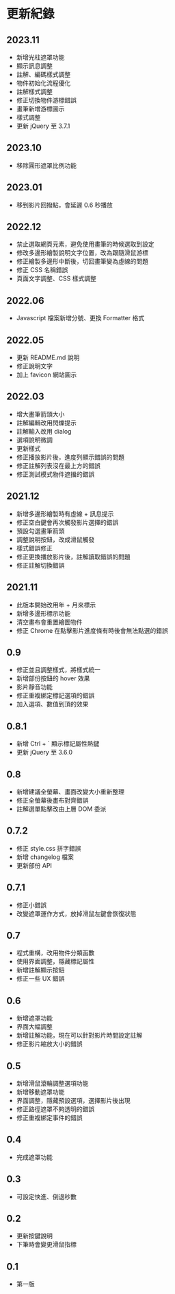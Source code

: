 # 更新紀錄

## 2023.11

* 新增光柱遮罩功能
* 顯示訊息調整
* 註解、編碼樣式調整
* 物件初始化流程優化
* 註解樣式調整
* 修正切換物件游標錯誤
* 畫筆新增游標圖示
* 樣式調整
* 更新 jQuery 至 3.7.1

## 2023.10

* 移除圓形遮罩比例功能

## 2023.01

* 移到影片回撥點，會延遲 0.6 秒播放

## 2022.12

* 禁止選取網頁元素，避免使用畫筆的時候選取到設定
* 修改多邊形繪製說明文字位置，改為跟隨滑鼠游標
* 修正繪製多邊形中斷後，切回畫筆變為虛線的問題
* 修正 CSS 名稱錯誤
* 頁面文字調整、CSS 樣式調整

## 2022.06

* Javascript 檔案新增分號、更換 Formatter 格式

## 2022.05

* 更新 README.md 說明
* 修正說明文字
* 加上 favicon 網站圖示

## 2022.03

* 增大畫筆箭頭大小
* 註解編輯改用閃爍提示
* 註解輸入改用 dialog
* 選項說明微調
* 更新樣式
* 修正播放影片後，進度列顯示錯誤的問題
* 修正註解列表沒在最上方的錯誤
* 修正測試模式物件遮擋的錯誤

## 2021.12

* 新增多邊形繪製時有虛線 + 訊息提示
* 修正空白鍵會再次觸發影片選擇的錯誤
* 預設勾選畫筆箭頭
* 調整說明按鈕，改成滑鼠觸發
* 樣式錯誤修正
* 修正更換播放影片後，註解讀取錯誤的問題
* 修正註解切換錯誤

## 2021.11

* 此版本開始改用年 + 月來標示
* 新增多邊形標示功能
* 清空畫布會重置繪圖物件
* 修正 Chrome 在點擊影片進度條有時後會無法點選的錯誤

## 0.9

* 修正並且調整樣式，將樣式統一
* 新增部份按鈕的 hover 效果
* 影片靜音功能
* 修正重複綁定標記選項的錯誤
* 加入選項、數值到頂的效果

## 0.8.1

* 新增 Ctrl + ` 顯示標記屬性熱鍵
* 更新 jQuery 至 3.6.0

## 0.8

* 新增建議全螢幕、畫面改變大小重新整理
* 修正全螢幕後畫布對齊錯誤
* 註解選單點擊改由上層 DOM 委派

## 0.7.2

* 修正 style.css 拼字錯誤
* 新增 changelog 檔案
* 更新部份 API

## 0.7.1

* 修正小錯誤
* 改變遮罩運作方式，放掉滑鼠左鍵會恢復狀態

## 0.7

* 程式重構，改用物件分類函數
* 使用界面調整，隱藏標記屬性
* 新增註解顯示按鈕
* 修正一些 UX 錯誤

## 0.6

* 新增遮罩功能
* 界面大幅調整
* 新增註解功能，現在可以針對影片時間設定註解
* 修正影片縮放大小的錯誤

## 0.5

* 新增滑鼠滾輪調整選項功能
* 新增移動遮罩功能
* 界面調整，隱藏預設選項，選擇影片後出現
* 修正路徑遮罩不夠透明的錯誤
* 修正重複綁定事件的錯誤

## 0.4

* 完成遮罩功能

## 0.3

* 可設定快進、倒退秒數

## 0.2

* 更新按鍵說明
* 下筆時會變更滑鼠指標

## 0.1

* 第一版
